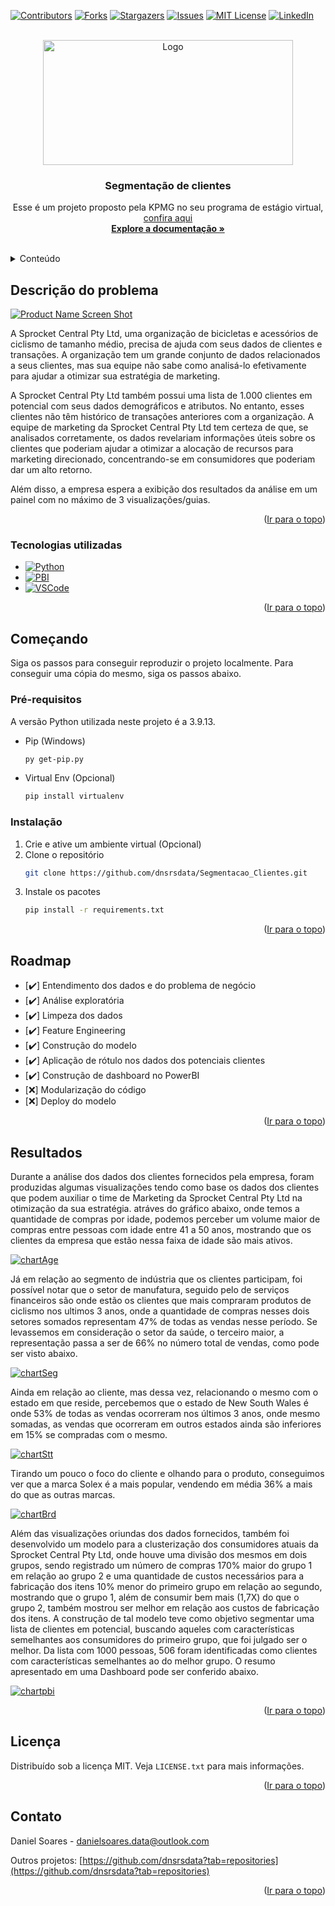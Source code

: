 <!-- Improved compatibility of back to top link: See: https://github.com/othneildrew/Best-README-Template/pull/73 -->
<a id="ir-para-o-topo"></a>
<!--
*** Thanks for checking out the Best-README-Template. If you have a suggestion
*** that would make this better, please fork the repo and create a pull request
*** or simply open an issue with the tag "enhancement".
*** Don't forget to give the project a star!
*** Thanks again! Now go create something AMAZING!
-->



<!-- PROJECT SHIELDS -->
<!--
*** I'm using markdown "reference style" links for readability.
*** Reference links are enclosed in brackets [ ] instead of parentheses ( ).
*** See the bottom of this document for the declaration of the reference variables
*** for contributors-url, forks-url, etc. This is an optional, concise syntax you may use.
*** https://www.markdownguide.org/basic-syntax/#reference-style-links
-->
[![Contributors][contributors-shield]](https://github.com/dnsrsdata/Segmentacao_Clientes/graphs/contributors)
[![Forks][forks-shield]](https://github.com/dnsrsdata/Segmentacao_Clientes/network/members)
[![Stargazers][stars-shield]](https://github.com/dnsrsdata/Segmentacao_Clientes/stargazers)
[![Issues][issues-shield]](https://github.com/dnsrsdata/Segmentacao_Clientes/issues)
[![MIT License][license-shield]](https://github.com/dnsrsdata/Segmentacao_Clientes/blob/main/LICENSE)
[![LinkedIn][linkedin-shield]](https://linkedin.com/in/daniel-soares-ti/)



<!-- PROJECT LOGO -->
<br />
<div align="center">
  <a href="https://github.com/dnsrsdata/Segmentacao_Clientes">
    <img src="reports\figures\sprocket_central_logo.png" alt="Logo" width="400" height="200">
  </a>

<h3 align="center">Segmentação de clientes</h3>

  <p align="center">
    Esse é um projeto proposto pela KPMG no seu programa de estágio virtual, 
    <a href="https://www.theforage.com/virtual-internships/theme/m7W4GMqeT3bh9Nb2c/KPMG-Data-Analytics-Virtual-Internship?ref=f4zKKwjBnfFejpimF">
        confira aqui
    </a>
    <br />
    <a href="https://github.com/dnsrsdata/Segmentacao_Clientes"><strong>Explore a documentação »</strong></a>
    <br />
    <br />
  </p>
</div>



<!-- TABLE OF CONTENTS -->
<details>
  <summary>Conteúdo</summary>
  <ol>
    <li>
      <a href="#descrição-do-problema">Descrição do Problema</a>
      <ul>
        <li><a href="#tecnologias-utilizadas">Tecnologias utilizadas</a></li>
      </ul>
    </li>
    <li>
      <a href="#começando">Começando</a>
      <ul>
        <li><a href="#pré-requisitos">Pré-requisitos</a></li>
        <li><a href="#instalação">Instalação</a></li>
      </ul>
    </li>
    <li><a href="#resultados">Resultados</a></li>
    <li><a href="#roadmap">Roadmap</a></li>
    <li><a href="#licença">Licença</a></li>
    <li><a href="#contato">Contato</a></li>
  </ol>
</details>



<!-- ABOUT THE PROJECT -->
## Descrição do problema
[![Product Name Screen Shot][product-screenshot]](https://github.com/dnsrsdata/Segmentacao_Clientes/blob/main/reports/figures/como-segmentar-leads.jpg)

A Sprocket Central Pty Ltd, uma organização de bicicletas e acessórios de ciclismo de tamanho médio, 
precisa de ajuda com seus dados de clientes e transações. A organização tem um grande conjunto de dados relacionados a seus clientes, 
mas sua equipe não sabe como analisá-lo efetivamente para ajudar a otimizar sua estratégia de marketing.

A Sprocket Central Pty Ltd também possui uma lista de 1.000 clientes em potencial com seus dados demográficos e atributos. 
No entanto, esses clientes não têm histórico de transações anteriores com a organização.
A equipe de marketing da Sprocket Central Pty Ltd tem certeza de que, se analisados ​corretamente, 
os dados revelariam informações úteis sobre os clientes que poderiam ajudar a otimizar a alocação de 
recursos para marketing direcionado, concentrando-se em consumidores que poderiam dar um alto retorno.
    
Além disso, a empresa espera a exibição dos resultados da análise em um painel com no máximo de 3 visualizações/guias.

<p align="right">(<a href="#ir-para-o-topo">Ir para o topo</a>)</p>



### Tecnologias utilizadas

* [![Python][Python]][Python-url]
* [![PBI][PowerBI]][pbi-url]
* [![VSCode][vscode]][vscode-url]

<p align="right">(<a href="#ir-para-o-topo">Ir para o topo</a>)</p>



<!-- GETTING STARTED -->
## Começando

Siga os passos para conseguir reproduzir o projeto localmente.
Para conseguir uma cópia do mesmo, siga os passos abaixo.

### Pré-requisitos

A versão Python utilizada neste projeto é a 3.9.13.
* Pip (Windows)
  ```sh
  py get-pip.py
  ```
* Virtual Env (Opcional)
  ```sh
  pip install virtualenv
  ```

### Instalação

1. Crie e ative um ambiente virtual (Opcional)
2. Clone o repositório
   ```sh
   git clone https://github.com/dnsrsdata/Segmentacao_Clientes.git
   ```
3. Instale os pacotes
   ```sh
   pip install -r requirements.txt
   ```

<p align="right">(<a href="#ir-para-o-topo">Ir para o topo</a>)</p>



<!-- ROADMAP -->
## Roadmap

- [✔️] Entendimento dos dados e do problema de negócio
- [✔️] Análise exploratória
- [✔️] Limpeza dos dados
- [✔️] Feature Engineering
- [✔️] Construção do modelo
- [✔️] Aplicação de rótulo nos dados dos potenciais clientes
- [✔️] Construção de dashboard no PowerBI
- [❌] Modularização do código
- [❌] Deploy do modelo



<p align="right">(<a href="#ir-para-o-topo">Ir para o topo</a>)</p>



<!-- USAGE EXAMPLES -->
## Resultados

Durante a análise dos dados dos clientes fornecidos pela empresa, foram produzidas algumas visualizações tendo como base os dados dos clientes que podem auxiliar o time de Marketing da Sprocket Central Pty Ltd na otimização da sua estratégia. atráves do gráfico abaixo, onde temos a quantidade de compras por idade, podemos perceber um volume maior de compras entre pessoas com idade entre 41 a 50 anos, mostrando que os clientes da empresa que estão nessa faixa de idade são mais ativos. 

[![chartAge][chart-age]](https://github.com/dnsrsdata/Segmentacao_Clientes/blob/main/reports/figures/agexpast3ypurchases.png)

Já em relação ao segmento de indústria que os clientes participam, foi possível notar que o setor de manufatura, seguido pelo de serviços financeiros são onde estão os clientes que mais compraram produtos de ciclismo nos ultimos 3 anos, onde a quantidade de compras nesses dois setores somados representam 47% de todas as vendas nesse período. Se levassemos em consideração o setor da saúde, o terceiro maior, a representação passa a ser de 66% no número total de vendas, como pode ser visto abaixo.

[![chartSeg][chart-segment]](https://github.com/dnsrsdata/Segmentacao_Clientes/blob/main/reports/figures/industcategoryxpast3ypurchases.png)

Ainda em relação ao cliente, mas dessa vez, relacionando o mesmo com o estado em que reside, percebemos que o estado de New South Wales é onde 53% de todas as vendas ocorreram nos últimos 3 anos, onde mesmo somadas, as vendas que ocorreram em outros estados ainda são inferiores em 15% se compradas com o mesmo. 

[![chartStt][chart-state]](https://github.com/dnsrsdata/Segmentacao_Clientes/blob/main/reports/figures/statexpast3ypurchases.png)

Tirando um pouco o foco do cliente e olhando para o produto, conseguimos ver que a marca Solex é a mais popular, vendendo em média 36% a mais do que as outras marcas.

[![chartBrd][chart-brand]](https://github.com/dnsrsdata/Segmentacao_Clientes/blob/main/reports/figures/purchasesperbrand.png)

Além das visualizações oriundas dos dados fornecidos, também foi desenvolvido um modelo para a clusterização dos consumidores atuais da Sprocket Central Pty Ltd, onde houve uma divisão dos mesmos em dois grupos, sendo registrado um número de compras 170% maior do grupo 1 em relação ao grupo 2 e uma quantidade de custos necessários para a fabricação dos itens 10% menor do primeiro grupo em relação ao segundo, mostrando que o grupo 1, além de consumir bem mais (1,7X) do que o grupo 2, também mostrou ser melhor em relação aos custos de fabricação dos itens. A construção de tal modelo teve como objetivo segmentar uma lista de clientes em potencial, buscando aqueles com características semelhantes aos consumidores do primeiro grupo, que foi julgado ser o melhor. Da lista com 1000 pessoas, 506 foram identificadas como clientes com características semelhantes ao do melhor grupo. O resumo apresentado em uma Dashboard pode ser conferido abaixo.

[![chartpbi][chart-pbi]](https://github.com/dnsrsdata/Segmentacao_Clientes/blob/main/reports/figures/dash_pbi.PNG)


<p align="right">(<a href="#ir-para-o-topo">Ir para o topo</a>)</p>

<!-- LICENSE -->
## Licença

Distribuído sob a licença MIT. Veja `LICENSE.txt` para mais informações.

<p align="right">(<a href="#ir-para-o-topo">Ir para o topo</a>)</p>



<!-- CONTACT -->
## Contato

Daniel Soares -  danielsoares.data@outlook.com

Outros projetos: [https://github.com/dnsrsdata?tab=repositories](https://github.com/dnsrsdata?tab=repositories)

<p align="right">(<a href="#ir-para-o-topo">Ir para o topo</a>)</p>

<!-- MARKDOWN LINKS & IMAGES -->
<!-- https://www.markdownguide.org/basic-syntax/#reference-style-links -->
[contributors-shield]: https://img.shields.io/github/contributors/dnsrsdata/Segmentacao_Clientes.svg?style=for-the-badge
[contributors-url]: https://github.com/dnsrsdata/Segmentacao_Clientes/graphs/contributors
[forks-shield]: https://img.shields.io/github/forks/dnsrsdata/Segmentacao_Clientes.svg?style=for-the-badge
[forks-url]: https://github.com/dnsrsdata/Segmentacao_Clientes/network/members
[stars-shield]: https://img.shields.io/github/stars/dnsrsdata/Segmentacao_Clientes.svg?style=for-the-badge
[stars-url]: https://github.com/github_username/repo_name/stargazers
[issues-shield]: https://img.shields.io/github/issues/dnsrsdata/Segmentacao_Clientes.svg?style=for-the-badge
[issues-url]: https://github.com/github_username/repo_name/issues
[license-shield]: https://img.shields.io/github/license/dnsrsdata/Segmentacao_Clientes.svg?style=for-the-badge
[license-url]: https://github.com/dnsrsdata/Segmentacao_Clientes/blob/master/LICENSE.txt
[linkedin-shield]: https://img.shields.io/badge/-LinkedIn-black.svg?style=for-the-badge&logo=linkedin&colorB=555
[linkedin-url]: https://linkedin.com/in/daniel-soares-ti
[product-screenshot]: https://github.com/dnsrsdata/Segmentacao_Clientes/blob/main/reports/figures/como-segmentar-leads.jpg
[Python]: https://img.shields.io/badge/Python-000000?style=for-the-badge&logo=python&logoColor=yellow
[Python-url]: https://www.python.org/
[PowerBI]: https://img.shields.io/badge/Power_BI-000000?style=for-the-badge&logo=powerbi&logoColor=yellow
[pbi-url]: https://powerbi.microsoft.com/pt-br/
[vscode]: https://img.shields.io/badge/Visual_Studio_Code-000000?style=for-the-badge&logo=visualstudiocode&logoColor=blue
[vscode-url]: https://code.visualstudio.com/
[chart-age]: https://github.com/dnsrsdata/Segmentacao_Clientes/blob/main/reports/figures/agexpast3ypurchases.png
[chart-segment]: https://github.com/dnsrsdata/Segmentacao_Clientes/blob/main/reports/figures/industcategoryxpast3ypurchases.png
[chart-state]: https://github.com/dnsrsdata/Segmentacao_Clientes/blob/main/reports/figures/statexpast3ypurchases.png
[chart-brand]: https://github.com/dnsrsdata/Segmentacao_Clientes/blob/main/reports/figures/purchasesperbrand.png
[chart-pbi]: https://github.com/dnsrsdata/Segmentacao_Clientes/blob/main/reports/figures/dash_pbi.PNG

